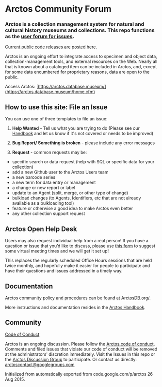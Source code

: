 # Arctos Community Forum

### Arctos is a collection management system for natural and cultural history museums and collections. This repo functions as the [user forum for issues](https://github.com/ArctosDB/arctos/issues). 
[Current public code releases are posted here](https://github.com/ArctosDB/arctos-dev). 

Arctos is an ongoing effort to integrate access to specimen and object data, collection-management tools, and external resources on the Web. Nearly all that is known about a cataloged item can be included in Arctos, and, except for some data encumbered for proprietary reasons, data are open to the public.

Access Arctos: [https://arctos.database.museum/](https://arctos.database.museum/home.cfm)

## How to use this site: File an Issue

You can use one of three templates to file an issue:
1. __Help Wanted__ - Tell us what you are trying to do
(Please see our [Handbook](https://handbook.arctosdb.org/) and let us know if it's not covered or needs to be improved)

2. __Bug Report/ Something is broken__ - please include any error messages

3. __Request__ - common requests may be:
 - specific search or data request (help with SQL or specific data for your collection)
 - add a new Github user to the Arctos Users team
 - a new barcode series
 - a new term for data entry or management 
 - a change or new report or label
 - update to an Agent (split, merge, or other type of change)
 - bulkload changes (to Agents, Identifiers, etc that are not already available as a bulkloading tool)
 - feature or otherwise a good idea to make Arctos even better
 - any other collection support request

## Arctos Open Help Desk
Users may also request individual help from a real person! If you have a question or issue that you’d like to discuss, please use [this form](https://docs.google.com/forms/d/e/1FAIpQLSeNAKEjcUNzsDPxOgJe3IWisJM05wmP1LTXks9RQZxOksp9SQ/viewform) to suggest some virtual meeting times and we will get it set up!

This replaces the regularly scheduled Office Hours sessions that are held twice monthly, and hopefully make it easier for people to participate and have their questions and issues addressed in a timely way.

## Documentation

Arctos community policy and procedures can be found at [ArctosDB.org/](https://arctosdb.org/).

More instructions and documentation resides in the [Arctos Handbook](https://handbook.arctosdb.org).

## Community

[Code of Conduct](https://arctosdb.org/code-of-conduct/)

Arctos is an ongoing discussion. Please follow the [Arctos code of conduct](https://arctosdb.org/code-of-conduct/). Comments and filed issues that violate our code of conduct will be removed at the administrators' discretion immediately. Visit the Issues in this repo or the [Arctos Discussion Group](http://groups.google.com/group/Arctos) to participate. Or contact us directly: arctoscontact@googlegroups.com


Initialized from automatically exported from code.google.com/p/arctos 26 Aug 2015.
